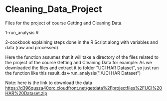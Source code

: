 Cleaning_Data_Project
=====================

Files for the project of course Getting and Cleaning Data.

1-run_analysis.R

2-cookbook explaining steps done in the R Script along with variables and data (raw and processed)


Here the function assumes that it will take a directory of the files related to the project of the course Getting and Cleaning Data
for example: As we downloaded the files and extract it to folder "UCI HAR Dataset", so just run the function like this 
result_ds<-run_analysis("./UCI HAR Dataset")

Note: here is the link to download the data
 https://d396qusza40orc.cloudfront.net/getdata%2Fprojectfiles%2FUCI%20HAR%20Dataset.zip 